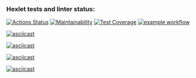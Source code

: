 ### Hexlet tests and linter status:
[![Actions Status](https://github.com/vladbeer/frontend-project-lvl2/workflows/hexlet-check/badge.svg)](https://github.com/vladbeer/frontend-project-lvl2/actions)
[![Maintainability](https://api.codeclimate.com/v1/badges/b94709052b4399cace0a/maintainability)](https://codeclimate.com/github/vladbeer/frontend-project-lvl2/maintainability)
[![Test Coverage](https://api.codeclimate.com/v1/badges/b94709052b4399cace0a/test_coverage)](https://codeclimate.com/github/vladbeer/frontend-project-lvl2/test_coverage)
[![example workflow](https://github.com/github/docs/actions/workflows/main.yml/badge.svg)](https://github.com/vladbeer/frontend-project-lvl2/actions/workflows/github-actions-demo.yml/badge.svg)

[![asciicast](https://asciinema.org/a/4Zk1lM7JtRLxtoxC4A0OeDXPO.svg)](https://asciinema.org/a/4Zk1lM7JtRLxtoxC4A0OeDXPO)

[![asciicast](https://asciinema.org/a/IJFzzteKgp61K6bXshlWrIsFT.svg)](https://asciinema.org/a/IJFzzteKgp61K6bXshlWrIsFT)

[![asciicast](https://asciinema.org/a/jMVP9AhU4lrRdCpsKH7WUvlie.svg)](https://asciinema.org/a/jMVP9AhU4lrRdCpsKH7WUvlie)

[![asciicast](https://asciinema.org/a/4Uf8Y6VeoKtaiVh0ITQE4BUgN.svg)](https://asciinema.org/a/4Uf8Y6VeoKtaiVh0ITQE4BUgN)